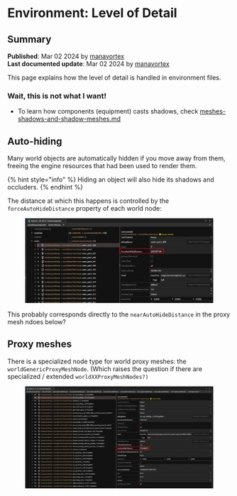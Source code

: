 # Environment: Level of Detail

## Summary

**Published**: Mar 02 2024 by [manavortex](https://app.gitbook.com/u/NfZBoxGegfUqB33J9HXuCs6PVaC3 "mention")\
**Last documented update**: Mar 02 2024 by [manavortex](https://app.gitbook.com/u/NfZBoxGegfUqB33J9HXuCs6PVaC3 "mention")

This page explains how the level of detail is handled in environment files.

### Wait, this is not what I want!

* To learn how components (equipment) casts shadows, check [meshes-shadows-and-shadow-meshes.md](../3d-objects-.mesh-files/meshes-shadows-and-shadow-meshes.md "mention")

## Auto-hiding

Many world objects are automatically hidden if you move away from them, freeing the engine resources that had been used to render them.

{% hint style="info" %}
Hiding an object will also hide its shadows and occluders.
{% endhint %}

The distance at which this happens is controlled by the `forceAutoHideDistance` property of each world node:

<figure><img src="../../../.gitbook/assets/image (345).png" alt=""><figcaption></figcaption></figure>

This probably corresponds directly to the `nearAutoHideDistance` in the proxy mesh ndoes below?

## Proxy meshes

There is a specialized node type for world proxy meshes: the `worldGenericProxyMeshNode`.  (Which raises the question if there are specialized / extended `worldXXProxyMeshNodes?)`

<figure><img src="../../../.gitbook/assets/streamingsector_proxyMeshNode.png" alt=""><figcaption></figcaption></figure>
